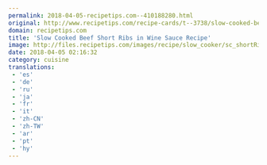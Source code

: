 ```yaml
---
permalink: 2018-04-05-recipetips.com--410188280.html
original: http://www.recipetips.com/recipe-cards/t--3738/slow-cooked-beef-short-ribs-in-wine-sauce.asp
domain: recipetips.com
title: 'Slow Cooked Beef Short Ribs in Wine Sauce Recipe'
image: http://files.recipetips.com/images/recipe/slow_cooker/sc_shortRibs_wine.jpg
date: 2018-04-05 02:16:32
category: cuisine
translations: 
 - 'es'
 - 'de'
 - 'ru'
 - 'ja'
 - 'fr'
 - 'it'
 - 'zh-CN'
 - 'zh-TW'
 - 'ar'
 - 'pt'
 - 'hy'
---
```


